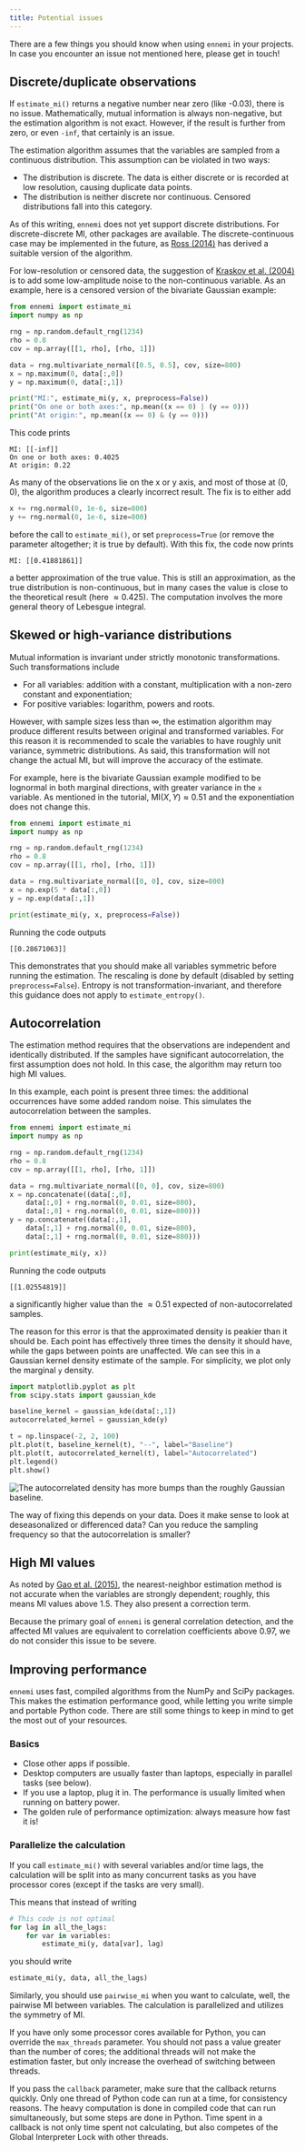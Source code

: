 ```yaml
---
title: Potential issues
---
```


There are a few things you should know when using `ennemi` in your projects.
In case you encounter an issue not mentioned here, please get in touch!



## Discrete/duplicate observations
If `estimate_mi()` returns a negative number near zero (like -0.03),
there is no issue.
Mathematically, mutual information is always non-negative,
but the estimation algorithm is not exact.
However, if the result is further from zero, or even `-inf`,
that certainly is an issue.

The estimation algorithm assumes that the variables are
sampled from a continuous distribution.
This assumption can be violated in two ways:
- The distribution is discrete.
  The data is either discrete or is recorded at low resolution,
  causing duplicate data points.
- The distribution is neither discrete nor continuous.
  Censored distributions fall into this category.

As of this writing, `ennemi` does not yet support discrete distributions.
For discrete-discrete MI, other packages are available.
The discrete-continuous case may be implemented in the future, as
[Ross (2014)](https://dx.plos.org/10.1371/journal.pone.0087357)
has derived a suitable version of the algorithm.

For low-resolution or censored data, the suggestion of
[Kraskov et al. (2004)](https://link.aps.org/doi/10.1103/PhysRevE.69.066138)
is to add some low-amplitude noise to the non-continuous variable.
As an example, here is a censored version of the bivariate Gaussian example:
```python
from ennemi import estimate_mi
import numpy as np

rng = np.random.default_rng(1234)
rho = 0.8
cov = np.array([[1, rho], [rho, 1]])

data = rng.multivariate_normal([0.5, 0.5], cov, size=800)
x = np.maximum(0, data[:,0])
y = np.maximum(0, data[:,1])

print("MI:", estimate_mi(y, x, preprocess=False))
print("On one or both axes:", np.mean((x == 0) | (y == 0)))
print("At origin:", np.mean((x == 0) & (y == 0)))
```
This code prints
```
MI: [[-inf]]
On one or both axes: 0.4025
At origin: 0.22
```
As many of the observations lie on the x or y axis, and most of those at $(0, 0)$,
the algorithm produces a clearly incorrect result.
The fix is to either add
```python
x += rng.normal(0, 1e-6, size=800)
y += rng.normal(0, 1e-6, size=800)
```
before the call to `estimate_mi()`,
or set `preprocess=True` (or remove the parameter altogether; it is true by default).
With this fix, the code now prints
```
MI: [[0.41881861]]
```
a better approximation of the true value.
This is still an approximation, as the true distribution is non-continuous,
but in many cases the value is close to the theoretical result (here $\approx 0.425$).
The computation involves the more general theory of Lebesgue integral.



## Skewed or high-variance distributions
Mutual information is invariant under strictly monotonic transformations.
Such transformations include
- For all variables: addition with a constant,
  multiplication with a non-zero constant and exponentiation;
- For positive variables: logarithm, powers and roots.

However, with sample sizes less than $\infty$,
the estimation algorithm may produce different results
between original and transformed variables.
For this reason it is recommended to scale the variables to have
roughly unit variance, symmetric distributions.
As said, this transformation will not change the actual MI,
but will improve the accuracy of the estimate.

For example, here is the bivariate Gaussian example modified to be
lognormal in both marginal directions,
with greater variance in the `x` variable.
As mentioned in the tutorial, $\mathrm{MI}(X, Y) \approx 0.51$ and
the exponentiation does not change this.
```python
from ennemi import estimate_mi
import numpy as np

rng = np.random.default_rng(1234)
rho = 0.8
cov = np.array([[1, rho], [rho, 1]])

data = rng.multivariate_normal([0, 0], cov, size=800)
x = np.exp(5 * data[:,0])
y = np.exp(data[:,1])

print(estimate_mi(y, x, preprocess=False))
```

Running the code outputs
```
[[0.28671063]]
```

This demonstrates that you should make all variables symmetric before running
the estimation.
The rescaling is done by default (disabled by setting `preprocess=False`).
Entropy is not transformation-invariant, and therefore this guidance
does not apply to `estimate_entropy()`.



## Autocorrelation
The estimation method requires that the observations are
independent and identically distributed.
If the samples have significant autocorrelation, the first assumption does not hold.
In this case, the algorithm may return too high MI values.

In this example, each point is present three times:
the additional occurrences have some added random noise.
This simulates the autocorrelation between the samples.
```python
from ennemi import estimate_mi
import numpy as np

rng = np.random.default_rng(1234)
rho = 0.8
cov = np.array([[1, rho], [rho, 1]])

data = rng.multivariate_normal([0, 0], cov, size=800)
x = np.concatenate((data[:,0],
    data[:,0] + rng.normal(0, 0.01, size=800),
    data[:,0] + rng.normal(0, 0.01, size=800)))
y = np.concatenate((data[:,1],
    data[:,1] + rng.normal(0, 0.01, size=800),
    data[:,1] + rng.normal(0, 0.01, size=800)))

print(estimate_mi(y, x))
```

Running the code outputs
```
[[1.02554819]]
```
a significantly higher value than the $\approx 0.51$ expected of
non-autocorrelated samples.

The reason for this error is that the approximated density is peakier than
it should be.
Each point has effectively three times the density it should have,
while the gaps between points are unaffected.
We can see this in a Gaussian kernel density estimate of the sample.
For simplicity, we plot only the marginal `y` density.
```python
import matplotlib.pyplot as plt
from scipy.stats import gaussian_kde

baseline_kernel = gaussian_kde(data[:,1])
autocorrelated_kernel = gaussian_kde(y)

t = np.linspace(-2, 2, 100)
plt.plot(t, baseline_kernel(t), "--", label="Baseline")
plt.plot(t, autocorrelated_kernel(t), label="Autocorrelated")
plt.legend()
plt.show()
```

![The autocorrelated density has more bumps than the roughly Gaussian baseline.](autocorrelation_kde.png)

The way of fixing this depends on your data.
Does it make sense to look at deseasonalized or differenced data?
Can you reduce the sampling frequency so that the autocorrelation is smaller?



## High MI values
As noted by [Gao et al. (2015)](http://proceedings.mlr.press/v38/gao15.pdf),
the nearest-neighbor estimation method is not accurate when the variables
are strongly dependent; roughly, this means MI values above 1.5.
They also present a correction term.

Because the primary goal of `ennemi` is general correlation detection,
and the affected MI values are equivalent to correlation coefficients
above 0.97, we do not consider this issue to be severe.



## Improving performance
`ennemi` uses fast, compiled algorithms from the NumPy and SciPy packages.
This makes the estimation performance good, while letting you write
simple and portable Python code.
There are still some things to keep in mind to get the most out of your resources.


### Basics
- Close other apps if possible.
- Desktop computers are usually faster than laptops,
  especially in parallel tasks (see below).
- If you use a laptop, plug it in.
  The performance is usually limited when running on battery power.
- The golden rule of performance optimization: always measure how fast it is!


### Parallelize the calculation
If you call `estimate_mi()` with several variables and/or time lags,
the calculation will be split into as many concurrent tasks
as you have processor cores (except if the tasks are very small).

This means that instead of writing
```python
# This code is not optimal
for lag in all_the_lags:
    for var in variables:
        estimate_mi(y, data[var], lag)
```
you should write
```python
estimate_mi(y, data, all_the_lags)
```

Similarly, you should use `pairwise_mi` when you want to calculate,
well, the pairwise MI between variables.
The calculation is parallelized and utilizes the symmetry of MI.

If you have only some processor cores available for Python,
you can override the `max_threads` parameter.
You should not pass a value greater than the number of cores;
the additional threads will not make the estimation faster,
but only increase the overhead of switching between threads.

If you pass the `callback` parameter, make sure that the callback returns quickly.
Only one thread of Python code can run at a time, for consistency reasons.
The heavy computation is done in compiled code that can run simultaneously,
but some steps are done in Python.
Time spent in a callback is not only time spent not calculating,
but also competes of the Global Interpreter Lock with other threads.
